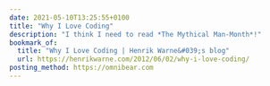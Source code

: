```yaml
---
date: 2021-05-10T13:25:55+0100
title: "Why I Love Coding"
description: "I think I need to read *The Mythical Man-Month*!"
bookmark_of:
  title: "Why I Love Coding | Henrik Warne&#039;s blog"
  url: https://henrikwarne.com/2012/06/02/why-i-love-coding/
posting_method: https://omnibear.com
---
```

